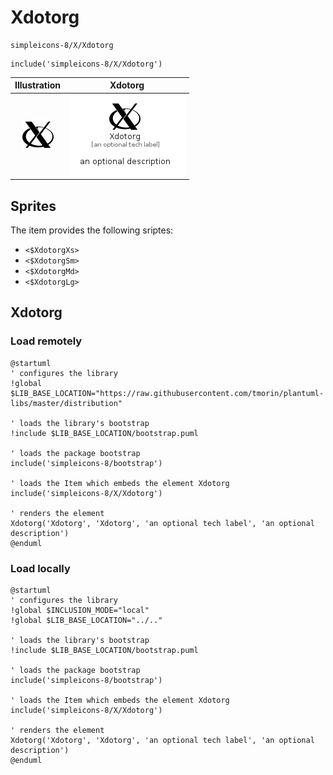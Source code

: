 # Xdotorg


```text
simpleicons-8/X/Xdotorg
```

```text
include('simpleicons-8/X/Xdotorg')
```



| Illustration | Xdotorg |
| :---: | :---: |
| ![illustration for Illustration](../../simpleicons-8/X/Xdotorg.png) | ![illustration for Xdotorg](../../simpleicons-8/X/Xdotorg.Local.png) |



## Sprites
The item provides the following sriptes:

- `<$XdotorgXs>`
- `<$XdotorgSm>`
- `<$XdotorgMd>`
- `<$XdotorgLg>`





## Xdotorg

### Load remotely
```plantuml
@startuml
' configures the library
!global $LIB_BASE_LOCATION="https://raw.githubusercontent.com/tmorin/plantuml-libs/master/distribution"

' loads the library's bootstrap
!include $LIB_BASE_LOCATION/bootstrap.puml

' loads the package bootstrap
include('simpleicons-8/bootstrap')

' loads the Item which embeds the element Xdotorg
include('simpleicons-8/X/Xdotorg')

' renders the element
Xdotorg('Xdotorg', 'Xdotorg', 'an optional tech label', 'an optional description')
@enduml
```

### Load locally
```plantuml
@startuml
' configures the library
!global $INCLUSION_MODE="local"
!global $LIB_BASE_LOCATION="../.."

' loads the library's bootstrap
!include $LIB_BASE_LOCATION/bootstrap.puml

' loads the package bootstrap
include('simpleicons-8/bootstrap')

' loads the Item which embeds the element Xdotorg
include('simpleicons-8/X/Xdotorg')

' renders the element
Xdotorg('Xdotorg', 'Xdotorg', 'an optional tech label', 'an optional description')
@enduml
```

